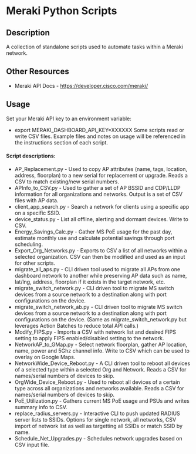 # Meraki Python Scripts

## Description
A collection of standalone scripts used to automate tasks within a Meraki network.

## Other Resources
- Meraki API Docs - https://developer.cisco.com/meraki/

## Usage
Set your Meraki API key to an environment variable:
- export MERAKI_DASHBOARD_API_KEY=XXXXXX
Some scripts read or write CSV files. Example files and notes on usage will be referenced in the instructions section of each script.

#### Script descriptions:
- AP_Replacement.py - Used to copy AP attributes (name, tags, location, address, floorplan) to a new serial for replacement or upgrade. Reads a CSV to match existing/new serial numbers.
- APInfo_to_CSV.py - Used to gather a set of AP BSSID and CDP/LLDP information for all organizations and networks. Output is a set of CSV files with AP data.
- client_app_search.py - Search a network for clients using a specific app on a specific SSID.
- device_status.py - List all offline, alerting and dormant devices. Write to CSV.
- Energy_Savings_Calc.py - Gather MS PoE usage for the past day, estimate monthly use and calculate potential savings through port scheduling.
- Export_Org_Networks.py - Exports to CSV a list of all networks within a selected organization. CSV can then be modified and used as an input for other scripts.
- migrate_all_aps.py - CLI driven tool used to migrate all APs from one dashboard network to another while preserving AP data such as name, lat/lng, address, floorplan if it exists in the target network, etc.
- migrate_switch_network.py - CLI driven tool to migrate MS switch devices from a source network to a destination along with port configurations on the device.
- migrate_switch_network_ab.py - CLI driven tool to migrate MS switch devices from a source network to a destination along with port configurations on the device. (Same as migrate_switch_network.py but leverages Action Batches to reduce total API calls.)
- Modify_FIPS.py - Imports a CSV with network list and desired FIPS setting to apply FIPS enabled/disabled setting to the network.
- NetworkAP_to_GMap.py - Select network floorplan, gather AP location, name, power and 5Ghz channel info. Write to CSV which can be used to overlay on Google Maps.
- NetworkWide_Device_Reboot.py - A CLI driven tool to reboot all devices of a selected type within a selected Org and Network. Reads a CSV for names/serial numbers of devices to skip.
- OrgWide_Device_Reboot.py - Used to reboot all devices of a certain type across all organizations and networks available. Reads a CSV for names/serial numbers of devices to skip.
- PoE_Utilization.py - Gathers current MS PoE usage and PSUs and writes summary info to CSV.
- replace_radius_servers.py - Interactive CLI to push updated RADIUS server lists to SSIDs. Options for single network, all networks, CSV import of network list as well as targetting all SSIDs or match SSID by name.
- Schedule_Net_Upgrades.py - Schedules network upgrades based on CSV input file.